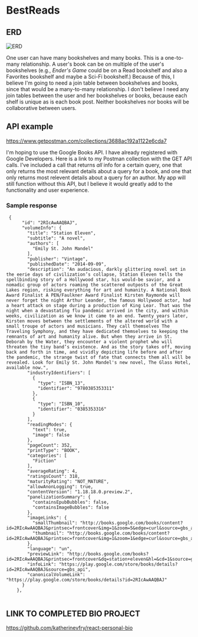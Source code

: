# BestReads

## ERD
![ERD](https://i.imgur.com/TBW31bP.png)

One user can have many bookshelves and many books. This is a one-to-many relationship. A user's book can be on multiple of the user's bookshelves (e.g., _Ender's Game_ could be on a Read bookshelf and also a Favorites bookshelf and maybe a Sci-Fi bookshelf.) Because of this, I believe I'm going to need a join table between bookshelves and books, since that would be a many-to-many relationship. I don't believe I need any join tables between the user and her bookshelves or books, because each shelf is unique as is each book post. Neither bookshelves nor books will be collaborative between users.

## API example
https://www.getpostman.com/collections/3688ac192a1122e6cda7

I'm hoping to use the Google Books API. I have already registered with Google Developers. Here is a link to my Postman collection with the GET API calls. I've included a call that returns *all* info for a certain query, one that only returns the most relevant details about a query for a book, and one that only returns most relevent details about a query for an author. My app will still function without this API, but I believe it would greatly add to the functionality and user experience.

### Sample response
```
 {
      "id": "2RIcAwAAQBAJ",
      "volumeInfo": {
        "title": "Station Eleven",
        "subtitle": "A novel",
        "authors": [
          "Emily St. John Mandel"
        ],
        "publisher": "Vintage",
        "publishedDate": "2014-09-09",
        "description": "An audacious, darkly glittering novel set in the eerie days of civilization’s collapse, Station Eleven tells the spellbinding story of a Hollywood star, his would-be savior, and a nomadic group of actors roaming the scattered outposts of the Great Lakes region, risking everything for art and humanity. A National Book Award Finalist A PEN/Faulkner Award Finalist Kirsten Raymonde will never forget the night Arthur Leander, the famous Hollywood actor, had a heart attack on stage during a production of King Lear. That was the night when a devastating flu pandemic arrived in the city, and within weeks, civilization as we know it came to an end. Twenty years later, Kirsten moves between the settlements of the altered world with a small troupe of actors and musicians. They call themselves The Traveling Symphony, and they have dedicated themselves to keeping the remnants of art and humanity alive. But when they arrive in St. Deborah by the Water, they encounter a violent prophet who will threaten the tiny band’s existence. And as the story takes off, moving back and forth in time, and vividly depicting life before and after the pandemic, the strange twist of fate that connects them all will be revealed. Look for Emily St. John Mandel's new novel, The Glass Hotel, available now.",
        "industryIdentifiers": [
          {
            "type": "ISBN_13",
            "identifier": "9780385353311"
          },
          {
            "type": "ISBN_10",
            "identifier": "0385353316"
          }
        ],
        "readingModes": {
          "text": true,
          "image": false
        },
        "pageCount": 352,
        "printType": "BOOK",
        "categories": [
          "Fiction"
        ],
        "averageRating": 4,
        "ratingsCount": 318,
        "maturityRating": "NOT_MATURE",
        "allowAnonLogging": true,
        "contentVersion": "1.18.18.0.preview.2",
        "panelizationSummary": {
          "containsEpubBubbles": false,
          "containsImageBubbles": false
        },
        "imageLinks": {
          "smallThumbnail": "http://books.google.com/books/content?id=2RIcAwAAQBAJ&printsec=frontcover&img=1&zoom=5&edge=curl&source=gbs_api",
          "thumbnail": "http://books.google.com/books/content?id=2RIcAwAAQBAJ&printsec=frontcover&img=1&zoom=1&edge=curl&source=gbs_api"
        },
        "language": "un",
        "previewLink": "http://books.google.com/books?id=2RIcAwAAQBAJ&printsec=frontcover&dq=station+eleven&hl=&cd=1&source=gbs_api",
        "infoLink": "https://play.google.com/store/books/details?id=2RIcAwAAQBAJ&source=gbs_api",
        "canonicalVolumeLink": "https://play.google.com/store/books/details?id=2RIcAwAAQBAJ"
      }
    },
    
```

## LINK TO COMPLETED BIO PROJECT
https://github.com/katherinevfry/react-personal-bio
